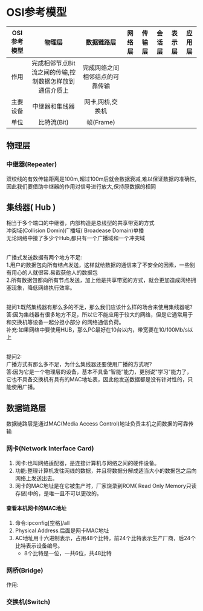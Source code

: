 # OSI参考模型
|OSI参考模型|物理层|数据链路层|网络层|传输层|会话层|表示层|应用层|
|:---:|:---:|:---:|:---:|:---:|:---:|:---:|:---:|
|作用|完成相邻节点Bit流之间的传输,控制数据怎样放到通信介质上|完成网络之间相邻结点的可靠传输||||||
|主要设备|中继器和集线器|网卡,网桥,交换机||||||
|单位|比特流(Bit)|帧(Frame)|||||
## 物理层
### 中继器(Repeater)
双绞线的有效传输距离是100m,超过100m后就会数据衰减,难以保证数据的准确性,因此我们要借助中继器的作用对信号进行放大,保持原数据的相同
## 集线器( Hub )
相当于多个端口的中继器，内部构造是总线型的共享带宽的方式
<br>冲突域(Collision Domin)广播域( Broadease Domain)单播
<br>无论网络中接了多少个Hub,都只有一个广播域和一个冲突域

<br>广播式发送数据有两个地方不足:
<br>1.用户的数据包向所有结点发送，这样就给数据的通信来了不安全的因素，一些别有用心的人就很容.易截获他人的数据包
<br>2.所有数据包都向所有节点发送，加上他是共享带宽的方式，就会更加造成网络拥塞现象，降低网络执行效率。

<br>提问1:既然集线器有那么多的不足，那么我们应该什么样的场合来使用集线器呢?
<br>答:因为集线器有很多地方不足，所以它不能应用于较大的网络，但是它通常用于和交换机等设备一起分担小部分 的网络通信负荷。
<br>补充:如果网络中要使用HUB，那么PC最好在10台以内，带宽要在10/100Mb/s以 上

<br>提问2:
<br>广播方式有那么多不足，为什么集线器还要使用广播的方式呢?
<br>答:因为它是一个物理层的设备，基本不具备“智能”能力，更别说"学习"能力了，它也不具备交换机有具有的MAC地址表，因此他发送数据都是没有针对性的，只能使用广播。
## 数据链路层
数据链路层是通过MAC(Media Access Control)地址负责主机之间数据的可靠传输
### 网卡(Network Interface Card)
1. 网卡:也叫网络适配器，是连接计算机与网络之间的硬件设备。
2. 功能:整理计算机发往网线的数据，并且将数据分解成适当大小的数据包之后向网络上发送出去。
3. 网卡的MAC地址是在它被生产时，厂家烧录到ROM( Read Only Memory只读存储)中的，是唯一且不可以更改的。
#### 查看本机网卡的MAC地址
1. 命令:ipconfig[空格]/all
2. Physical Address.后面是网卡MAC地址
3. AC地址用十六进制表示，占用48个比特，前24个比特表示生产厂商，后24个比特表示设备编号。
   * 8个比特是一位，一共6位，共48比特
### 网桥(Bridge)
作用:
<br>
### 交换机(Switch)

